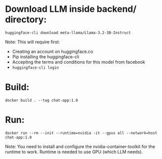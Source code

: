 # Download LLM inside backend/ directory:
```
huggingface-cli download meta-llama/Llama-3.2-3B-Instruct
```
Note: This will require first:
- Creating an account on huggingface.co
- Pip installing the huggingface-cli
- Accepting the terms and conditions for this model from facebook
- `huggingface-cli login`

# Build:
```
docker build . --tag chat-app:1.0
```

# Run:
```
docker run --rm --init --runtime=nvidia -it --gpus all --network=host chat-app:1.0
```

Note: You need to install and configure the nvidia-container-toolkit for the runtime to work. Runtime is needed to use GPU (which LLM needs).
